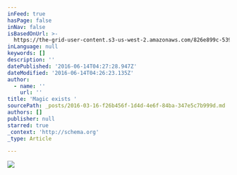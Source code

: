 ```yaml
---
inFeed: true
hasPage: false
inNav: false
isBasedOnUrl: >-
  https://the-grid-user-content.s3-us-west-2.amazonaws.com/826e899c-5395-44c0-b1e8-7d576cd64e40.png
inLanguage: null
keywords: []
description: ''
datePublished: '2016-06-14T04:27:28.947Z'
dateModified: '2016-06-14T04:26:23.135Z'
author:
  - name: ''
    url: ''
title: 'Magic exists '
sourcePath: _posts/2016-03-16-f26b456f-1d4d-4e6f-84ba-347e5c7b999d.md
authors: []
publisher: null
starred: true
_context: 'http://schema.org'
_type: Article

---
```

![](https://s3-us-west-2.amazonaws.com/the-grid-img/p/f5651603e37c992f67f5114ce0752278c1e2073b.png)